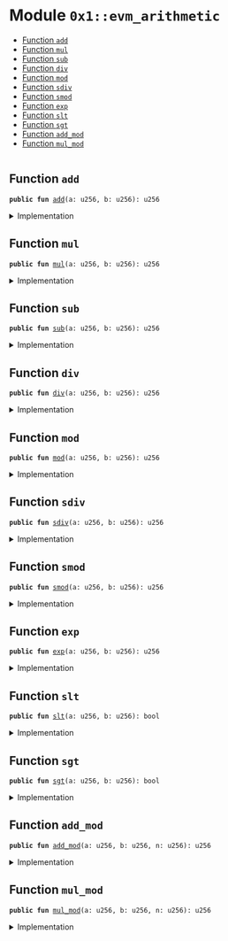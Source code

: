 
<a id="0x1_evm_arithmetic"></a>

# Module `0x1::evm_arithmetic`



-  [Function `add`](#0x1_evm_arithmetic_add)
-  [Function `mul`](#0x1_evm_arithmetic_mul)
-  [Function `sub`](#0x1_evm_arithmetic_sub)
-  [Function `div`](#0x1_evm_arithmetic_div)
-  [Function `mod`](#0x1_evm_arithmetic_mod)
-  [Function `sdiv`](#0x1_evm_arithmetic_sdiv)
-  [Function `smod`](#0x1_evm_arithmetic_smod)
-  [Function `exp`](#0x1_evm_arithmetic_exp)
-  [Function `slt`](#0x1_evm_arithmetic_slt)
-  [Function `sgt`](#0x1_evm_arithmetic_sgt)
-  [Function `add_mod`](#0x1_evm_arithmetic_add_mod)
-  [Function `mul_mod`](#0x1_evm_arithmetic_mul_mod)


<pre><code></code></pre>



<a id="0x1_evm_arithmetic_add"></a>

## Function `add`



<pre><code><b>public</b> <b>fun</b> <a href="arithmetic.md#0x1_evm_arithmetic_add">add</a>(a: u256, b: u256): u256
</code></pre>



<details>
<summary>Implementation</summary>


<pre><code><b>public</b> <b>native</b> <b>fun</b> <a href="arithmetic.md#0x1_evm_arithmetic_add">add</a>(a: u256, b: u256): u256;
</code></pre>



</details>

<a id="0x1_evm_arithmetic_mul"></a>

## Function `mul`



<pre><code><b>public</b> <b>fun</b> <a href="arithmetic.md#0x1_evm_arithmetic_mul">mul</a>(a: u256, b: u256): u256
</code></pre>



<details>
<summary>Implementation</summary>


<pre><code><b>public</b> <b>native</b> <b>fun</b> <a href="arithmetic.md#0x1_evm_arithmetic_mul">mul</a>(a: u256, b: u256): u256;
</code></pre>



</details>

<a id="0x1_evm_arithmetic_sub"></a>

## Function `sub`



<pre><code><b>public</b> <b>fun</b> <a href="arithmetic.md#0x1_evm_arithmetic_sub">sub</a>(a: u256, b: u256): u256
</code></pre>



<details>
<summary>Implementation</summary>


<pre><code><b>public</b> <b>native</b> <b>fun</b> <a href="arithmetic.md#0x1_evm_arithmetic_sub">sub</a>(a: u256, b: u256): u256;
</code></pre>



</details>

<a id="0x1_evm_arithmetic_div"></a>

## Function `div`



<pre><code><b>public</b> <b>fun</b> <a href="arithmetic.md#0x1_evm_arithmetic_div">div</a>(a: u256, b: u256): u256
</code></pre>



<details>
<summary>Implementation</summary>


<pre><code><b>public</b> <b>native</b> <b>fun</b> <a href="arithmetic.md#0x1_evm_arithmetic_div">div</a>(a: u256, b: u256): u256;
</code></pre>



</details>

<a id="0x1_evm_arithmetic_mod"></a>

## Function `mod`



<pre><code><b>public</b> <b>fun</b> <a href="arithmetic.md#0x1_evm_arithmetic_mod">mod</a>(a: u256, b: u256): u256
</code></pre>



<details>
<summary>Implementation</summary>


<pre><code><b>public</b> <b>native</b> <b>fun</b> <a href="arithmetic.md#0x1_evm_arithmetic_mod">mod</a>(a: u256, b: u256): u256;
</code></pre>



</details>

<a id="0x1_evm_arithmetic_sdiv"></a>

## Function `sdiv`



<pre><code><b>public</b> <b>fun</b> <a href="arithmetic.md#0x1_evm_arithmetic_sdiv">sdiv</a>(a: u256, b: u256): u256
</code></pre>



<details>
<summary>Implementation</summary>


<pre><code><b>public</b> <b>native</b> <b>fun</b> <a href="arithmetic.md#0x1_evm_arithmetic_sdiv">sdiv</a>(a: u256, b: u256): u256;
</code></pre>



</details>

<a id="0x1_evm_arithmetic_smod"></a>

## Function `smod`



<pre><code><b>public</b> <b>fun</b> <a href="arithmetic.md#0x1_evm_arithmetic_smod">smod</a>(a: u256, b: u256): u256
</code></pre>



<details>
<summary>Implementation</summary>


<pre><code><b>public</b> <b>native</b> <b>fun</b> <a href="arithmetic.md#0x1_evm_arithmetic_smod">smod</a>(a: u256, b: u256): u256;
</code></pre>



</details>

<a id="0x1_evm_arithmetic_exp"></a>

## Function `exp`



<pre><code><b>public</b> <b>fun</b> <a href="arithmetic.md#0x1_evm_arithmetic_exp">exp</a>(a: u256, b: u256): u256
</code></pre>



<details>
<summary>Implementation</summary>


<pre><code><b>public</b> <b>native</b> <b>fun</b> <a href="arithmetic.md#0x1_evm_arithmetic_exp">exp</a>(a: u256, b: u256): u256;
</code></pre>



</details>

<a id="0x1_evm_arithmetic_slt"></a>

## Function `slt`



<pre><code><b>public</b> <b>fun</b> <a href="arithmetic.md#0x1_evm_arithmetic_slt">slt</a>(a: u256, b: u256): bool
</code></pre>



<details>
<summary>Implementation</summary>


<pre><code><b>public</b> <b>native</b> <b>fun</b> <a href="arithmetic.md#0x1_evm_arithmetic_slt">slt</a>(a: u256, b: u256): bool;
</code></pre>



</details>

<a id="0x1_evm_arithmetic_sgt"></a>

## Function `sgt`



<pre><code><b>public</b> <b>fun</b> <a href="arithmetic.md#0x1_evm_arithmetic_sgt">sgt</a>(a: u256, b: u256): bool
</code></pre>



<details>
<summary>Implementation</summary>


<pre><code><b>public</b> <b>native</b> <b>fun</b> <a href="arithmetic.md#0x1_evm_arithmetic_sgt">sgt</a>(a: u256, b: u256): bool;
</code></pre>



</details>

<a id="0x1_evm_arithmetic_add_mod"></a>

## Function `add_mod`



<pre><code><b>public</b> <b>fun</b> <a href="arithmetic.md#0x1_evm_arithmetic_add_mod">add_mod</a>(a: u256, b: u256, n: u256): u256
</code></pre>



<details>
<summary>Implementation</summary>


<pre><code><b>public</b> <b>native</b> <b>fun</b> <a href="arithmetic.md#0x1_evm_arithmetic_add_mod">add_mod</a>(a: u256, b: u256, n: u256): u256;
</code></pre>



</details>

<a id="0x1_evm_arithmetic_mul_mod"></a>

## Function `mul_mod`



<pre><code><b>public</b> <b>fun</b> <a href="arithmetic.md#0x1_evm_arithmetic_mul_mod">mul_mod</a>(a: u256, b: u256, n: u256): u256
</code></pre>



<details>
<summary>Implementation</summary>


<pre><code><b>public</b> <b>native</b> <b>fun</b> <a href="arithmetic.md#0x1_evm_arithmetic_mul_mod">mul_mod</a>(a: u256, b: u256, n: u256): u256;
</code></pre>



</details>


[move-book]: https://aptos.dev/move/book/SUMMARY
